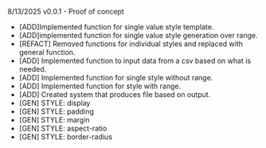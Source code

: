 8/13/2025 v0.0.1 - Proof of concept
- [ADD]Implemented function for single value style template.
- [ADD]implemented function for single value style generation over range.
- [REFACT] Removed functions for individual styles and replaced with general function.
- [ADD] Implemented function to input data from a csv based on what is needed.
- [ADD] Implemented function for single style without range.
- [ADD] Implemented function for style with range.
- [ADD] Created system that produces file based on output.
- [GEN] STYLE: display
- [GEN] STYLE: padding
- [GEN] STYLE: margin
- [GEN] STYLE: aspect-ratio
- [GEN] STYLE: border-radius